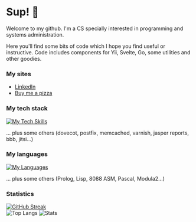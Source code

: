 # Sup! 🤖

Welcome to my github. I'm a CS specially interested in programming and systems administration.

Here you'll find some bits of code which I hope you find useful or instructive. Code includes components for Yii, Svelte, Go, some utilities and other goodies.

### My sites

- [LinkedIn](https://www.linkedin.com/in/rggonzalez/)
- [Buy me a pizza](https://www.buymeacoffee.com/rggonzalez)

### My tech stack

[![My Tech Skills](https://skillicons.dev/icons?i=ableton,ansible,aws,bootstrap,cmake,docker,github,jquery,linux,mongodb,mysql,nginx,nodejs,postgres,redis,redhat,regex,sqlite,svelte,ubuntu,vscode)](https://skillicons.dev)

... plus some others (dovecot, postfix, memcached, varnish, jasper reports, bbb, jitsi...)

### My languages

[![My Languages](https://skillicons.dev/icons?i=js,html,css,c,cpp,py,perl,go,php,bash,cs,css,html,r)](https://skillicons.dev)

... plus some others (Prolog, Lisp, 8088 ASM, Pascal, Modula2...)

### Statistics

[![GitHub Streak](https://streak-stats.demolab.com/?user=rgglez)](https://git.io/streak-stats)  
![Top Langs](https://github-readme-stats.vercel.app/api/top-langs/?username=rgglez&layout=pie)
![Stats](https://github-readme-stats.vercel.app/api?username=rgglez&hide=contribs,prs&theme=dark)
